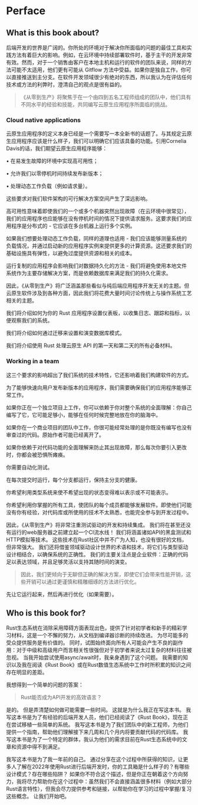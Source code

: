 # Perface

## What is this book about?

后端开发的世界是广阔的。你所处的环境对于解决你所面临的问题的最佳工具和实践方法有着巨大的影响。例如，在云环境中持续部署软件时，基于主干的开发非常有效。然而，对于一个销售由客户在本地主机和运行的软件的团队来说，同样的方法可能不太适用，他们更有可能从 Gitflow 方法中受益。如果你是独自工作，你可以直接推送到主分支。在软件开发领域很少有绝对的东西，所以我认为在评估任何技术或方法的利弊时，澄清自己的观点是很有益的。

> 《从零到生产》将聚焦于在一个由四到五名工程师组成的团队中，他们具有不同水平的经验和技能，共同编写云原生应用程序所面临的挑战。

### Cloud native applications

云原生应用程序的定义本身已经是一个需要写一本全新书的话题了。与其规定云原生应用程序应该是什么样子，我们可以明确它们应该具备的功能。引用Cornelia Davis的话，我们期望云原生应用程序能够：

• 在易发生故障的环境中实现高可用性；

• 允许我们以零停机时间持续发布新版本；

• 处理动态工作负载（例如请求量）。

这些要求对我们软件架构的可行解决方案空间产生了深远影响。

高可用性意味着即使我们的一个或多个机器突然出现故障（在云环境中很常见），我们的应用程序也应能够在没有停机时间的情况下提供请求服务。这要求我们的应用程序是分布式的 - 它应该在多台机器上运行多个实例。

如果我们想要处理动态工作负载，同样的道理也适用 - 我们应该能够测量系统的负载情况，并通过启动新的应用程序实例来提供更多的计算资源。这还要求我们的基础设施具有弹性，以避免过度提供资源和相关的成本。

运行复制的应用程序会影响我们对数据持久化的方法 - 我们将避免使用本地文件系统作为主要存储解决方案，而是依赖数据库来满足我们的持久化需求。

因此，《从零到生产》将广泛涵盖那些看似与纯后端应用程序开发无关的主题。但云原生软件涉及到各种方面，因此我们将花费大量时间讨论传统上与操作系统工艺相关的主题。

我们将介绍如何为你的 Rust 应用程序设置仪表板，以收集日志、跟踪和指标，以便观察我们的系统。

我们将介绍如何通过迁移来设置和演变数据库模式。

我们将介绍使用 Rust 处理云原生 API 的第一天和第二天的所有必备材料。

### Working in a team

这三个要求的影响超出了我们系统的技术特性，它还影响着我们构建软件的方式。

为了能够快速向用户发布新版本的应用程序，我们需要确保我们的应用程序能够正常工作。

如果你正在一个独立项目上工作，你可以依赖于你对整个系统的全面理解：你自己编写了它，它可能足够小，能够在任何时候完整地放在你的脑海中。

如果你在一个商业项目的团队中工作，你很可能经常处理的是你既没有编写也没有审查过的代码。原始作者可能已经离开了。

如果你依赖于对代码功能的全面理解来防止其出现故障，那么每次你要引入更改时，你都会被恐惧所瘫痪。

你需要自动化测试。

在每次提交时运行，每个分支都运行，保持主分支的健康。

你希望利用类型系统来使不希望出现的状态变得难以表示或不可能表示。

你希望利用你掌握的所有工具，使团队的每个成员都能够发展软件。即使他们可能没有你有经验，对代码库或所使用的技术不太熟悉，也能完全参与到开发过程中。

因此，《从零到生产》将非常注重测试驱动的开发和持续集成。
我们将在甚至还没有运行的web服务器之前建立起一个CI流水线！
我们将涵盖诸如API的黑盒测试和HTTP模拟等技术。
这些技术在Rust社区中并不广为人知，也没有很好的文档，但非常强大。
我们还将借鉴领域驱动设计世界的术语和技术，将它们与类型驱动设计相结合，以确保系统的正确性。
我们的主要关注点是企业软件：正确的代码足以表达领域，并且足够灵活以支持其随时间的演变。

> 因此，我们更倾向于无聊但正确的解决方案，即使它们会带来性能开销，这些开销可以通过更谨慎和精雕细琢的方法进行优化。

先让它运行起来，然后再进行优化（如果需要）。

## Who is this book for?

Rust生态系统在消除采用障碍方面表现出色，提供了针对初学者和新手的精彩学习材料，这是一个不懈的努力，从文档到编译器诊断的持续改进。
为尽可能多的受众提供服务是有价值的。
同时，试图始终面向所有人可能会产生不良的副作用：对于中级和高级用户而言相关性很强但对于初学者来说太过复杂的材料往往被忽视。
当我开始尝试使用async/await时，我亲身遇到了这个问题。
我需要的知识以及我在阅读《Rust Book》或在Rust数值生态系统中工作时所积累的知识之间存在明显的差距。

我想得到一个简单的问题的答案：

> Rust能否成为API开发的高效语言？

是的。
但是弄清楚如何做可能需要一些时间。
这就是为什么我正在写这本书。
我写这本书是为了有经验的后端开发人员，他们已经阅读了《Rust Book》，现在正在尝试移植一些简单的系统。
我写这本书是为了我们团队中的新工程师，为他们提供一个指南，帮助他们理解接下来几周和几个月内将要贡献代码的代码库。
我写这本书是为了一个特定的群体，我认为他们的需求目前在Rust生态系统中的文章和资源中得不到满足。

我写这本书是为了我一年前的自己。
通过分享在这个过程中所获得的知识，让更多人了解在2022年使用Rust进行后端开发时，你的工具箱是什么样子的？有哪些设计模式？存在哪些陷阱？
如果你不符合这个描述，但是你正在朝着这个方向努力，我将尽力帮助你在这个过程中：虽然我们不会直接涵盖很多材料（例如大部分Rust语言特性），但我会尽力提供参考和链接，以帮助你在学习的过程中掌握/复习这些概念。
让我们开始吧。
